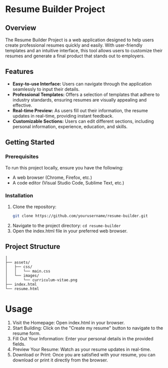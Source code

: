 # Resume Builder Project

## Overview

The Resume Builder Project is a web application designed to help users create professional resumes quickly and easily. With user-friendly templates and an intuitive interface, this tool allows users to customize their resumes and generate a final product that stands out to employers.

## Features

- **Easy-to-use Interface:** Users can navigate through the application seamlessly to input their details.
- **Professional Templates:** Offers a selection of templates that adhere to industry standards, ensuring resumes are visually appealing and effective.
- **Real-time Preview:** As users fill out their information, the resume updates in real-time, providing instant feedback.
- **Customizable Sections:** Users can edit different sections, including personal information, experience, education, and skills.

## Getting Started

### Prerequisites

To run this project locally, ensure you have the following:

- A web browser (Chrome, Firefox, etc.)
- A code editor (Visual Studio Code, Sublime Text, etc.)

### Installation

1. Clone the repository:
   ```bash
   git clone https://github.com/yourusername/resume-builder.git

2. Navigate to the project directory:
   `cd resume-builder`
3. Open the index.html file in your preferred web browser.
## Project Structure
```resume-builder/
│
├── assets/
│   ├── css/
│   │   └── main.css
│   └── images/
│       └── curriculum-vitae.png
├── index.html
└── resume.html
```
# Usage
1. Visit the Homepage: Open index.html in your browser.
2. Start Building: Click on the "Create my resume" button to navigate to the resume form.
3. Fill Out Your Information: Enter your personal details in the provided fields.
4. Preview Your Resume: Watch as your resume updates in real-time.
5. Download or Print: Once you are satisfied with your resume, you can download or print it directly from the browser.
   
